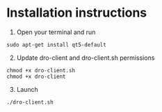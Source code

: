 # Installation instructions
1. Open your terminal and run
```
sudo apt-get install qt5-default
```
2. Update dro-client and dro-client.sh permissions
```
chmod +x dro-client.sh
chmod +x dro-client
```
3. Launch
```
./dro-client.sh
```
